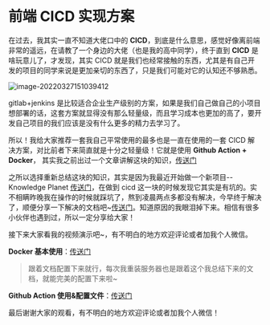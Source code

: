 # 前端 CICD 实现方案

在过去，我其实一直不知道大佬口中的 **CICD**，到底是什么意思，感觉好像离前端非常的遥远，在请教了一个身边的大佬（也是我的高中同学），终于直到 **CICD** 是啥玩意儿了，才发现，其实 CICD 就是我们也经常接触的东西，尤其是有自己开发的项目的同学来说是更加亲切的东西了，只是我们可能对它的认知还不够熟悉。

![image-20220327151039412](https://vitepress-source.oss-cn-beijing.aliyuncs.com/typoraimage-20220327151039412.png)

gitlab+jenkins 是比较适合企业生产级别的方案，如果是我们自己做自己的小项目想部署的话，这套方案就显得没有那么轻量级，而且学习成本也更加的高了，要开发自己项目的我们应该是没有什么更多的精力去学习了。

所以！我给大家推荐一套我自己平常使用的最多也是一直在使用的一套 CICD 解决方案，对比前者下来简直就是十分之轻量级！它就是使用 **Github Action + Docker**， 其实我之前出过一个文章讲解这块的知识，[传送门](http://www.jimmyxuexue.top:999/article/%E5%B7%A5%E7%A8%8B%E5%8C%96/%E9%A1%B9%E7%9B%AE%E9%83%A8%E7%BD%B2.html)

之所以选择重新总结这块的知识，其实是因为我最近开始做一个新项目--Knowledge Planet [传送门](http://www.jimmyxuexue.top/)，在做到 cicd 这一块的时候发现它其实是有坑的。实不相瞒昨晚我在操作的时候就踩坑了，熬到凌晨两点多都没有解决，今早终于解决了，顺便分享一下解决的文档吧~[传送门](https://stackoverflow.com/questions/52109775/gitlab-ci-ssh-key-invalid-format/64537348)。知道原因的我眼泪掉下来。相信有很多小伙伴也遇到过，所以一定分享给大家！

接下来大家看我的视频演示吧~，有不明白的地方欢迎评论或者加我个人微信。

**Docker 基本使用**：[传送门](http://www.jimmyxuexue.top:999/article/%E5%B7%A5%E7%A8%8B%E5%8C%96/Docker%E9%83%A8%E7%BD%B2%E5%89%8D%E7%AB%AF%E9%A1%B9%E7%9B%AE.html)

> 跟着文档配置下来就行，每次我重装服务器也是跟着这个我总结下来的文档，就能完美的配置下来啦~

**Github Action 使用&配置文件**：[传送门](http://www.jimmyxuexue.top:999/article/%E5%B7%A5%E7%A8%8B%E5%8C%96/%E9%A1%B9%E7%9B%AE%E9%83%A8%E7%BD%B2.html#%E5%85%A8%E8%87%AA%E5%8A%A8%E9%83%A8%E7%BD%B2)

最后谢谢大家的观看，有不明白的地方欢迎评论或者加我个人微信！
